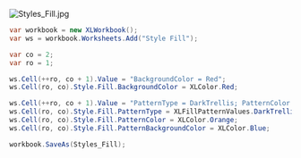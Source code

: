 ![Styles_Fill.jpg](http://download-codeplex.sec.s-msft.com/Download?ProjectName=closedxml&DownloadId=147905 "Styles_Fill.jpg")  

```c#
var workbook = new XLWorkbook();
var ws = workbook.Worksheets.Add("Style Fill");

var co = 2;
var ro = 1;

ws.Cell(++ro, co + 1).Value = "BackgroundColor = Red";
ws.Cell(ro, co).Style.Fill.BackgroundColor = XLColor.Red;

ws.Cell(++ro, co + 1).Value = "PatternType = DarkTrellis; PatternColor = Orange; PatternBackgroundColor = Blue";
ws.Cell(ro, co).Style.Fill.PatternType = XLFillPatternValues.DarkTrellis;
ws.Cell(ro, co).Style.Fill.PatternColor = XLColor.Orange;
ws.Cell(ro, co).Style.Fill.PatternBackgroundColor = XLColor.Blue;

workbook.SaveAs(Styles_Fill);
```
